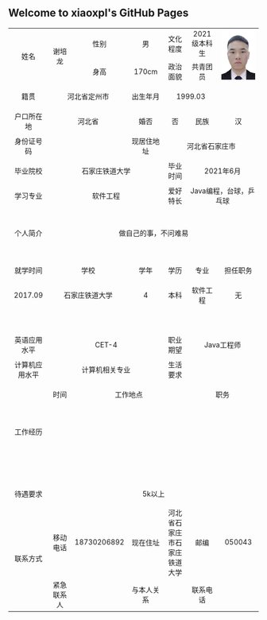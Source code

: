 ## Welcome to xiaoxpl's GitHub Pages
<p>
	<table border="0"
		   cellspacing="0px"
		   style="margin:auto;"
		   width="800px">
		<tr height="50"  style="text-align: center;">
			<td rowspan="2" >姓名</td>
            <td rowspan="2" width="100"> 谢培龙</td>
			<td width="100">性别</td>
			<td width="100"> 男</td>
			<td>文化程度</td>
			<td width="100">2021级本科生</td>
			<td  rowspan="2" width="120" style="text-align: center;"><img src="/xiaoxpl.jpg" width="100%"></td>
		</tr>
		<tr height="50" style="text-align: center;">
			<td>身高</td>
			<td>170cm</td>
			<td>政治面貌</td>
			<td>共青团员</td>
		</tr>
		<tr height="50" style="text-align: center;">
			<td width="100">籍贯</td>
			<td colspan="2">河北省定州市</td>
			<td>出生年月</td>
			<td colspan="2">1999.03</td>
		</tr>
		<tr height="50" style="text-align: center;">
			<td>户口所在地</td>
			<td colspan="2">河北省</td>
			<td>婚否</td>
			<td width="100">否</td>
			<td>民族</td>
			<td>汉</td>
		</tr>
		<tr height="50" style="text-align: center;">
			<td>身份证号码</td>
			<td colspan="2"></td>
			<td>现居住地址</td>
			<td colspan="3">河北省石家庄市</td>
		</tr>			
		<tr height="50" style="text-align: center;">
			<td>毕业院校</td>
			<td colspan="3">石家庄铁道大学</td>
			<td>毕业时间</td>
			<td colspan="2">2021年6月</td>
		</tr>
		<tr height="50" style="text-align: center;">
			<td>学习专业</td>
			<td colspan="3">软件工程</td>
			<td>爱好特长</td>
			<td colspan="2">Java编程，台球，乒乓球</td>
		</tr>
		<tr height="50" style="text-align: center;">
			<td rowspan="2">个人简介</td>
			<td colspan="6" rowspan="2">做自己的事，不问难易</td>
		<tr height="50" style="text-align: center;">			
		</tr>
		<tr height="50" style="text-align: center;">
			<td>就学时间</td>
			<td colspan="2">学校</td>
			<td>学年</td>
			<td>学历</td>
			<td>专业</td>
			<td>担任职务</td>
		</tr>
		<tr height="50" style="text-align: center;">
			<td>2017.09</td>
			<td colspan="2">石家庄铁道大学</td>
			<td>4</td>
			<td>本科</td>
			<td>软件工程</td>
			<td>无</td>
		</tr>
		<tr height="50" style="text-align: center;">
			<td></td>
			<td colspan="2"></td>
			<td></td>
			<td></td>
			<td></td>
			<td></td>
		</tr>
		<tr height="50" style="text-align: center;">
			<td>英语应用水平</td>
			<td colspan="3">CET-4</td>
			<td>职业期望</td>
			<td colspan="2">Java工程师</td>
		</tr>
		<tr height="50" style="text-align: center;">
			<td>计算机应用水平</td>
			<td colspan="3">计算机相关专业</td>
			<td>生活要求</td>
			<td colspan="2"></td>
		</tr>
		<tr height="50" style="text-align: center;">
			<td rowspan="4">工作经历</td>
			<td>时间</td>
			<td colspan="3">工作地点</td>
			<td colspan="2">职务</td>
		</tr>
		<tr height="50" style="text-align: center;">
			<td ></td>
			<td colspan="3"></td>
			<td colspan="2"></td>
		</tr>
		<tr height="50" style="text-align: center;">
			<td ></td>
			<td colspan="3"></td>
			<td colspan="2"></td>
		</tr>
		<tr height="50" style="text-align: center;">
			<td ></td>
			<td colspan="3"></td>
			<td colspan="2"></td>
		</tr>
		<tr height="50" style="text-align: center;">
			<td>待遇要求</td>
			<td colspan="6">5k以上</td>
		</tr>
		<tr height="50" style="text-align: center;">
			<td rowspan="2">联系方式</td>
			<td>移动电话</td>
			<td>18730206892</td>
			<td>现在住址</td>
			<td>河北省石家庄市石家庄铁道大学</td>
			<td>邮编</td>
			<td>050043</td>
		</tr>
		<tr height="50" style="text-align: center;">
			<td>紧急联系人</td>
			<td></td>
			<td>与本人关系</td>
			<td></td>
			<td>联系电话</td>
			<td></td>
		</tr>
		</table>






